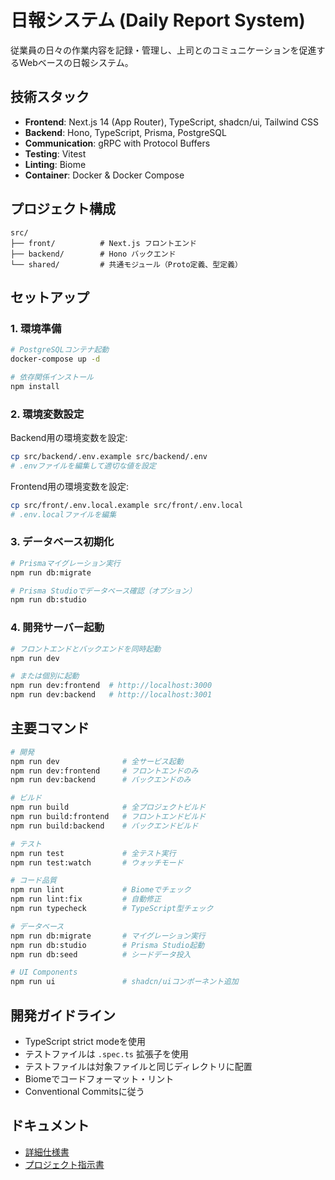 # 日報システム (Daily Report System)

従業員の日々の作業内容を記録・管理し、上司とのコミュニケーションを促進するWebベースの日報システム。

## 技術スタック

- **Frontend**: Next.js 14 (App Router), TypeScript, shadcn/ui, Tailwind CSS
- **Backend**: Hono, TypeScript, Prisma, PostgreSQL
- **Communication**: gRPC with Protocol Buffers
- **Testing**: Vitest
- **Linting**: Biome
- **Container**: Docker & Docker Compose

## プロジェクト構成

```
src/
├── front/          # Next.js フロントエンド
├── backend/        # Hono バックエンド
└── shared/         # 共通モジュール（Proto定義、型定義）
```

## セットアップ

### 1. 環境準備

```bash
# PostgreSQLコンテナ起動
docker-compose up -d

# 依存関係インストール
npm install
```

### 2. 環境変数設定

Backend用の環境変数を設定:
```bash
cp src/backend/.env.example src/backend/.env
# .envファイルを編集して適切な値を設定
```

Frontend用の環境変数を設定:
```bash
cp src/front/.env.local.example src/front/.env.local
# .env.localファイルを編集
```

### 3. データベース初期化

```bash
# Prismaマイグレーション実行
npm run db:migrate

# Prisma Studioでデータベース確認（オプション）
npm run db:studio
```

### 4. 開発サーバー起動

```bash
# フロントエンドとバックエンドを同時起動
npm run dev

# または個別に起動
npm run dev:frontend  # http://localhost:3000
npm run dev:backend   # http://localhost:3001
```

## 主要コマンド

```bash
# 開発
npm run dev              # 全サービス起動
npm run dev:frontend     # フロントエンドのみ
npm run dev:backend      # バックエンドのみ

# ビルド
npm run build            # 全プロジェクトビルド
npm run build:frontend   # フロントエンドビルド
npm run build:backend    # バックエンドビルド

# テスト
npm run test             # 全テスト実行
npm run test:watch       # ウォッチモード

# コード品質
npm run lint             # Biomeでチェック
npm run lint:fix         # 自動修正
npm run typecheck        # TypeScript型チェック

# データベース
npm run db:migrate       # マイグレーション実行
npm run db:studio        # Prisma Studio起動
npm run db:seed          # シードデータ投入

# UI Components
npm run ui               # shadcn/uiコンポーネント追加
```

## 開発ガイドライン

- TypeScript strict modeを使用
- テストファイルは `.spec.ts` 拡張子を使用
- テストファイルは対象ファイルと同じディレクトリに配置
- Biomeでコードフォーマット・リント
- Conventional Commitsに従う

## ドキュメント

- [詳細仕様書](docs/SPECIFICATION.md)
- [プロジェクト指示書](CLAUDE.md)